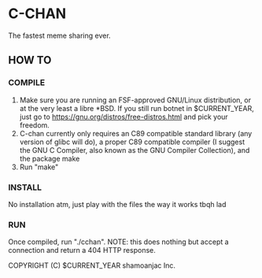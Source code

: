 # C-CHAN
The fastest meme sharing ever.

## HOW TO
### COMPILE
1. Make sure you are running an FSF-approved GNU/Linux distribution, or at the very least a libre \*BSD. If you still run botnet in $CURRENT_YEAR, just go to <https://gnu.org/distros/free-distros.html> and pick your freedom.
2. C-chan currently only requires an C89 compatible standard library (any version of glibc will do), a proper C89 compatible compiler (I suggest the GNU C Compiler, also known as the GNU Compiler Collection), and the package make
3. Run "make"

### INSTALL
No installation atm, just play with the files the way it works tbqh lad

### RUN
Once compiled, run "./cchan".
NOTE: this does nothing but accept a connection and return a 404 HTTP response.

COPYRIGHT (C) $CURRENT_YEAR shamoanjac Inc.
